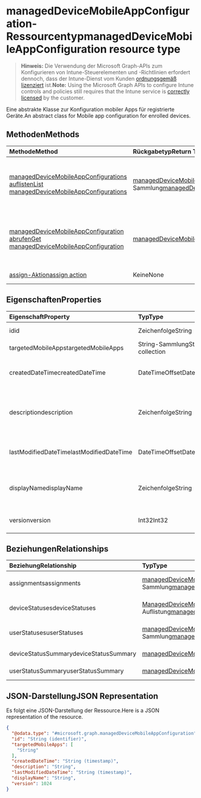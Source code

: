 # <a name="manageddevicemobileappconfiguration-resource-type"></a><span data-ttu-id="c9537-101">managedDeviceMobileAppConfiguration-Ressourcentyp</span><span class="sxs-lookup"><span data-stu-id="c9537-101">managedDeviceMobileAppConfiguration resource type</span></span>

> <span data-ttu-id="c9537-102">**Hinweis:** Die Verwendung der Microsoft Graph-APIs zum Konfigurieren von Intune-Steuerelementen und -Richtlinien erfordert dennoch, dass der Intune-Dienst vom Kunden [ordnungsgemäß lizenziert](https://go.microsoft.com/fwlink/?linkid=839381) ist.</span><span class="sxs-lookup"><span data-stu-id="c9537-102">**Note:** Using the Microsoft Graph APIs to configure Intune controls and policies still requires that the Intune service is [correctly licensed](https://go.microsoft.com/fwlink/?linkid=839381) by the customer.</span></span>

<span data-ttu-id="c9537-103">Eine abstrakte Klasse zur Konfiguration mobiler Apps für registrierte Geräte.</span><span class="sxs-lookup"><span data-stu-id="c9537-103">An abstract class for Mobile app configuration for enrolled devices.</span></span>
## <a name="methods"></a><span data-ttu-id="c9537-104">Methoden</span><span class="sxs-lookup"><span data-stu-id="c9537-104">Methods</span></span>
|<span data-ttu-id="c9537-105">Methode</span><span class="sxs-lookup"><span data-stu-id="c9537-105">Method</span></span>|<span data-ttu-id="c9537-106">Rückgabetyp</span><span class="sxs-lookup"><span data-stu-id="c9537-106">Return Type</span></span>|<span data-ttu-id="c9537-107">Beschreibung</span><span class="sxs-lookup"><span data-stu-id="c9537-107">Description</span></span>|
|:---|:---|:---|
|[<span data-ttu-id="c9537-108">managedDeviceMobileAppConfigurations auflisten</span><span class="sxs-lookup"><span data-stu-id="c9537-108">List managedDeviceMobileAppConfigurations</span></span>](../api/intune_apps_manageddevicemobileappconfiguration_list.md)|<span data-ttu-id="c9537-109">[managedDeviceMobileAppConfiguration](../resources/intune_apps_manageddevicemobileappconfiguration.md)-Sammlung</span><span class="sxs-lookup"><span data-stu-id="c9537-109">[managedDeviceMobileAppConfiguration](../resources/intune_apps_manageddevicemobileappconfiguration.md) collection</span></span>|<span data-ttu-id="c9537-110">Auflisten von Eigenschaften und Beziehungen der [managedDeviceMobileAppConfiguration](../resources/intune_apps_manageddevicemobileappconfiguration.md)-Objekte.</span><span class="sxs-lookup"><span data-stu-id="c9537-110">List properties and relationships of the [managedDeviceMobileAppConfiguration](../resources/intune_apps_manageddevicemobileappconfiguration.md) objects.</span></span>|
|[<span data-ttu-id="c9537-111">managedDeviceMobileAppConfiguration abrufen</span><span class="sxs-lookup"><span data-stu-id="c9537-111">Get managedDeviceMobileAppConfiguration</span></span>](../api/intune_apps_manageddevicemobileappconfiguration_get.md)|[<span data-ttu-id="c9537-112">managedDeviceMobileAppConfiguration</span><span class="sxs-lookup"><span data-stu-id="c9537-112">managedDeviceMobileAppConfiguration</span></span>](../resources/intune_apps_manageddevicemobileappconfiguration.md)|<span data-ttu-id="c9537-113">Lesen von Eigenschaften und Beziehungen des [managedDeviceMobileAppConfiguration](../resources/intune_apps_manageddevicemobileappconfiguration.md)-Objekts.</span><span class="sxs-lookup"><span data-stu-id="c9537-113">Read properties and relationships of the [managedDeviceMobileAppConfiguration](../resources/intune_apps_manageddevicemobileappconfiguration.md) object.</span></span>|
|[<span data-ttu-id="c9537-114">assign-Aktion</span><span class="sxs-lookup"><span data-stu-id="c9537-114">assign action</span></span>](../api/intune_apps_manageddevicemobileappconfiguration_assign.md)|<span data-ttu-id="c9537-115">Keine</span><span class="sxs-lookup"><span data-stu-id="c9537-115">None</span></span>|<span data-ttu-id="c9537-116">Noch nicht dokumentiert</span><span class="sxs-lookup"><span data-stu-id="c9537-116">Not yet documented</span></span>|

## <a name="properties"></a><span data-ttu-id="c9537-117">Eigenschaften</span><span class="sxs-lookup"><span data-stu-id="c9537-117">Properties</span></span>
|<span data-ttu-id="c9537-118">Eigenschaft</span><span class="sxs-lookup"><span data-stu-id="c9537-118">Property</span></span>|<span data-ttu-id="c9537-119">Typ</span><span class="sxs-lookup"><span data-stu-id="c9537-119">Type</span></span>|<span data-ttu-id="c9537-120">Beschreibung</span><span class="sxs-lookup"><span data-stu-id="c9537-120">Description</span></span>|
|:---|:---|:---|
|<span data-ttu-id="c9537-121">id</span><span class="sxs-lookup"><span data-stu-id="c9537-121">id</span></span>|<span data-ttu-id="c9537-122">Zeichenfolge</span><span class="sxs-lookup"><span data-stu-id="c9537-122">String</span></span>|<span data-ttu-id="c9537-123">Schlüssel der Entität.</span><span class="sxs-lookup"><span data-stu-id="c9537-123">Key of the entity.</span></span>|
|<span data-ttu-id="c9537-124">targetedMobileApps</span><span class="sxs-lookup"><span data-stu-id="c9537-124">targetedMobileApps</span></span>|<span data-ttu-id="c9537-125">String-Sammlung</span><span class="sxs-lookup"><span data-stu-id="c9537-125">String collection</span></span>|<span data-ttu-id="c9537-126">Die zugeordnete App.</span><span class="sxs-lookup"><span data-stu-id="c9537-126">the associated app.</span></span>|
|<span data-ttu-id="c9537-127">createdDateTime</span><span class="sxs-lookup"><span data-stu-id="c9537-127">createdDateTime</span></span>|<span data-ttu-id="c9537-128">DateTimeOffset</span><span class="sxs-lookup"><span data-stu-id="c9537-128">DateTimeOffset</span></span>|<span data-ttu-id="c9537-129">Datum und Uhrzeit der Erstellung des Objekts</span><span class="sxs-lookup"><span data-stu-id="c9537-129">DateTime the object was created.</span></span>|
|<span data-ttu-id="c9537-130">description</span><span class="sxs-lookup"><span data-stu-id="c9537-130">description</span></span>|<span data-ttu-id="c9537-131">Zeichenfolge</span><span class="sxs-lookup"><span data-stu-id="c9537-131">String</span></span>|<span data-ttu-id="c9537-132">Vom Administrator bereitgestellte Beschreibung der Gerätekonfiguration</span><span class="sxs-lookup"><span data-stu-id="c9537-132">Admin provided description of the Device Configuration.</span></span>|
|<span data-ttu-id="c9537-133">lastModifiedDateTime</span><span class="sxs-lookup"><span data-stu-id="c9537-133">lastModifiedDateTime</span></span>|<span data-ttu-id="c9537-134">DateTimeOffset</span><span class="sxs-lookup"><span data-stu-id="c9537-134">DateTimeOffset</span></span>|<span data-ttu-id="c9537-135">Datum und Uhrzeit der letzten Änderung des Objekts.</span><span class="sxs-lookup"><span data-stu-id="c9537-135">DateTime the object was last modified.</span></span>|
|<span data-ttu-id="c9537-136">displayName</span><span class="sxs-lookup"><span data-stu-id="c9537-136">displayName</span></span>|<span data-ttu-id="c9537-137">Zeichenfolge</span><span class="sxs-lookup"><span data-stu-id="c9537-137">String</span></span>|<span data-ttu-id="c9537-138">Vom Administrator bereitgestellter Name der Gerätekonfiguration</span><span class="sxs-lookup"><span data-stu-id="c9537-138">Admin provided name of the device configuration.</span></span>|
|<span data-ttu-id="c9537-139">version</span><span class="sxs-lookup"><span data-stu-id="c9537-139">version</span></span>|<span data-ttu-id="c9537-140">Int32</span><span class="sxs-lookup"><span data-stu-id="c9537-140">Int32</span></span>|<span data-ttu-id="c9537-141">Version der Gerätekonfiguration.</span><span class="sxs-lookup"><span data-stu-id="c9537-141">Version of the device configuration.</span></span>|

## <a name="relationships"></a><span data-ttu-id="c9537-142">Beziehungen</span><span class="sxs-lookup"><span data-stu-id="c9537-142">Relationships</span></span>
|<span data-ttu-id="c9537-143">Beziehung</span><span class="sxs-lookup"><span data-stu-id="c9537-143">Relationship</span></span>|<span data-ttu-id="c9537-144">Typ</span><span class="sxs-lookup"><span data-stu-id="c9537-144">Type</span></span>|<span data-ttu-id="c9537-145">Beschreibung</span><span class="sxs-lookup"><span data-stu-id="c9537-145">Description</span></span>|
|:---|:---|:---|
|<span data-ttu-id="c9537-146">assignments</span><span class="sxs-lookup"><span data-stu-id="c9537-146">assignments</span></span>|<span data-ttu-id="c9537-147">[managedDeviceMobileAppConfigurationAssignment](../resources/intune_apps_manageddevicemobileappconfigurationassignment.md)-Sammlung</span><span class="sxs-lookup"><span data-stu-id="c9537-147">[managedDeviceMobileAppConfigurationAssignment](../resources/intune_apps_manageddevicemobileappconfigurationassignment.md) collection</span></span>|<span data-ttu-id="c9537-148">Die Liste der Gruppenzuweisungen für die App-Konfiguration.</span><span class="sxs-lookup"><span data-stu-id="c9537-148">The list of group assignemenets for app configration.</span></span>|
|<span data-ttu-id="c9537-149">deviceStatuses</span><span class="sxs-lookup"><span data-stu-id="c9537-149">deviceStatuses</span></span>|<span data-ttu-id="c9537-150">[ManagedDeviceMobileAppConfigurationDeviceStatus](../resources/intune_apps_manageddevicemobileappconfigurationdevicestatus.md) -Auflistung</span><span class="sxs-lookup"><span data-stu-id="c9537-150">[managedDeviceMobileAppConfigurationDeviceStatus](../resources/intune_apps_manageddevicemobileappconfigurationdevicestatus.md) collection</span></span>|<span data-ttu-id="c9537-151">Liste der ManagedDeviceMobileAppConfigurationDeviceStatus.</span><span class="sxs-lookup"><span data-stu-id="c9537-151">List of ManagedDeviceMobileAppConfigurationDeviceStatus.</span></span>|
|<span data-ttu-id="c9537-152">userStatuses</span><span class="sxs-lookup"><span data-stu-id="c9537-152">userStatuses</span></span>|<span data-ttu-id="c9537-153">[managedDeviceMobileAppConfigurationUserStatus](../resources/intune_apps_manageddevicemobileappconfigurationuserstatus.md)-Sammlung</span><span class="sxs-lookup"><span data-stu-id="c9537-153">[managedDeviceMobileAppConfigurationUserStatus](../resources/intune_apps_manageddevicemobileappconfigurationuserstatus.md) collection</span></span>|<span data-ttu-id="c9537-154">Liste von ManagedDeviceMobileAppConfigurationUserStatus.</span><span class="sxs-lookup"><span data-stu-id="c9537-154">List of ManagedDeviceMobileAppConfigurationUserStatus.</span></span>|
|<span data-ttu-id="c9537-155">deviceStatusSummary</span><span class="sxs-lookup"><span data-stu-id="c9537-155">deviceStatusSummary</span></span>|[<span data-ttu-id="c9537-156">managedDeviceMobileAppConfigurationDeviceSummary</span><span class="sxs-lookup"><span data-stu-id="c9537-156">managedDeviceMobileAppConfigurationDeviceSummary</span></span>](../resources/intune_apps_manageddevicemobileappconfigurationdevicesummary.md)|<span data-ttu-id="c9537-157">Zusammenfassung der App-Konfiguration-Gerätestatus.</span><span class="sxs-lookup"><span data-stu-id="c9537-157">App configuration device status summary.</span></span>|
|<span data-ttu-id="c9537-158">userStatusSummary</span><span class="sxs-lookup"><span data-stu-id="c9537-158">userStatusSummary</span></span>|[<span data-ttu-id="c9537-159">managedDeviceMobileAppConfigurationUserSummary</span><span class="sxs-lookup"><span data-stu-id="c9537-159">managedDeviceMobileAppConfigurationUserSummary</span></span>](../resources/intune_apps_manageddevicemobileappconfigurationusersummary.md)|<span data-ttu-id="c9537-160">Zusammenfassung der App-Konfiguration-Benutzerstatus.</span><span class="sxs-lookup"><span data-stu-id="c9537-160">App configuration user status summary.</span></span>|

## <a name="json-representation"></a><span data-ttu-id="c9537-161">JSON-Darstellung</span><span class="sxs-lookup"><span data-stu-id="c9537-161">JSON Representation</span></span>
<span data-ttu-id="c9537-162">Es folgt eine JSON-Darstellung der Ressource.</span><span class="sxs-lookup"><span data-stu-id="c9537-162">Here is a JSON representation of the resource.</span></span>
<!-- {
  "blockType": "resource",
  "keyProperty": "id",
  "@odata.type": "microsoft.graph.managedDeviceMobileAppConfiguration"
}
-->
``` json
{
  "@odata.type": "#microsoft.graph.managedDeviceMobileAppConfiguration",
  "id": "String (identifier)",
  "targetedMobileApps": [
    "String"
  ],
  "createdDateTime": "String (timestamp)",
  "description": "String",
  "lastModifiedDateTime": "String (timestamp)",
  "displayName": "String",
  "version": 1024
}
```



